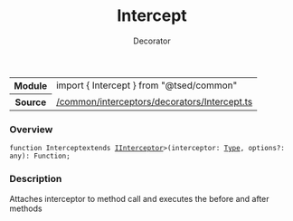 
<header class="symbol-info-header"><h1 id="intercept">Intercept</h1><label class="symbol-info-type-label decorator">Decorator</label></header>
<!-- summary -->
<section class="symbol-info"><table class="is-full-width"><tbody><tr><th>Module</th><td><div class="lang-typescript"><span class="token keyword">import</span> { Intercept }&nbsp;<span class="token keyword">from</span>&nbsp;<span class="token string">"@tsed/common"</span></div></td></tr><tr><th>Source</th><td><a href="https://github.com/Romakita/ts-express-decorators/blob/v4.19.0/src//common/interceptors/decorators/Intercept.ts#L0-L0">/common/interceptors/decorators/Intercept.ts</a></td></tr></tbody></table></section>
<!-- overview -->


### Overview


<pre><code class="typescript-lang ">function Intercept<T <span class="token keyword">extends</span> <a href="#api/common/interceptors/iinterceptor"><span class="token">IInterceptor</span></a>><span class="token punctuation">(</span>interceptor<span class="token punctuation">:</span> <a href="#api/core/type"><span class="token">Type</span></a><T><span class="token punctuation">,</span> options?<span class="token punctuation">:</span> <span class="token keyword">any</span><span class="token punctuation">)</span><span class="token punctuation">:</span> Function<span class="token punctuation">;</span></code></pre>


<!-- Parameters -->

<!-- Description -->


### Description

Attaches interceptor to method call and executes the before and after methods

<!-- Members -->

